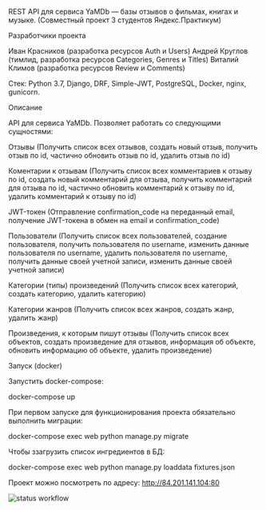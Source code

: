REST API для сервиса YaMDb — базы отзывов о фильмах, книгах и музыке. (Совместный проект 3 студентов Яндекс.Практикум)

Разработчики проекта

Иван Красников (разработка ресурсов Auth и Users)
Андрей Круглов (тимлид, разработка ресурсов Categories, Genres и Titles)
Виталий Климов (разработка ресурсов Review и Comments)

Стек: Python 3.7, Django, DRF, Simple-JWT, PostgreSQL, Docker, nginx, gunicorn.

Описание

API для сервиса YaMDb. Позволяет работать со следующими сущностями:

Отзывы (Получить список всех отзывов, создать новый отзыв, получить отзыв по id, частично обновить отзыв по id, удалить отзыв по id)

Коментарии к отзывам (Получить список всех комментариев к отзыву по id, создать новый комментарий для отзыва, получить комментарий для отзыва по id, частично обновить комментарий к отзыву по id, удалить комментарий к отзыву по id)

JWT-токен (Отправление confirmation_code на переданный email, получение JWT-токена в обмен на email и confirmation_code)

Пользователи (Получить список всех пользователей, создание пользователя, получить пользователя по username, изменить данные пользователя по username, удалить пользователя по username, получить данные своей учетной записи, изменить данные своей учетной записи)

Категории (типы) произведений (Получить список всех категорий, создать категорию, удалить категорию)

Категории жанров (Получить список всех жанров, создать жанр, удалить жанр)

Произведения, к которым пишут отзывы (Получить список всех объектов, создать произведение для отзывов, информация об объекте, обновить информацию об объекте, удалить произведение)

Запуск (docker)

Запустить docker-compose:

docker-compose up

При первом запуске для функционирования проекта обязательно выполнить миграции:

docker-compose exec web python manage.py migrate

Чтобы ззагрузить список ингредиентов в БД:

docker-compose exec web python manage.py loaddata fixtures.json

Проект можно посмотреть по адресу: http://84.201.141.104:80

![status workflow](https://github.com/krivse/yamdb_final/actions/workflows/yamdb_workflow.yml/badge.svg)
